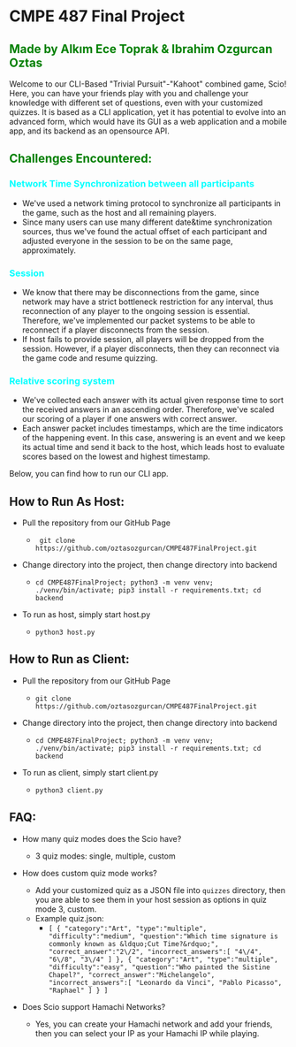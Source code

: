 # CMPE 487 Final Project

## <span style="color:green">Made by Alkım Ece Toprak & Ibrahim Ozgurcan Oztas</span>

Welcome to our CLI-Based "Trivial Pursuit"-"Kahoot" combined game, Scio!
Here, you can have your friends play with you and challenge your knowledge with different set of questions, even with your customized quizzes.
It is based as a CLI application, yet it has potential to evolve into an advanced form, which would have its GUI as a web application and a mobile app, and its backend as an opensource API.

## <span style="color:green">Challenges Encountered:</span>

### <span style="color:cyan">Network Time Synchronization between all participants</span>
- We've used a network timing protocol to synchronize all participants in the game, such as the host and all remaining players.
- Since many users can use many different date&time synchronization sources, thus we've found the actual offset of each participant and adjusted everyone in the session to be on the same page, approximately.

### <span style="color:cyan">Session</span>
- We know that there may be disconnections from the game, since network may have a strict bottleneck restriction for any interval, thus reconnection of any player to the ongoing session is essential. Therefore, we've implemented our packet systems to be able to reconnect if a player disconnects from the session.
- If host fails to provide session, all players will be dropped from the session. However, if a player disconnects, then they can reconnect via the game code and resume quizzing.

### <span style="color:cyan">Relative scoring system</span>
- We've collected each answer with its actual given response time to sort the received answers in an ascending order. Therefore, we've scaled our scoring of a player if one answers with correct answer.
- Each answer packet includes timestamps, which are the time indicators of the happening event. In this case, answering is an event and we keep its actual time and send it back to the host, which leads host to evaluate scores based on the lowest and highest timestamp.

Below, you can find how to run our CLI app.

## How to Run As Host:
- Pull the repository from our GitHub Page
    - `
    git clone https://github.com/oztasozgurcan/CMPE487FinalProject.git`

- Change directory into the project, then change directory into backend
    - `
    cd CMPE487FinalProject;
    python3 -m venv venv;
    ./venv/bin/activate;
    pip3 install -r requirements.txt;
    cd backend
    `

- To run as host, simply start host.py
    - `
    python3 host.py
    `

## How to Run as Client:
- Pull the repository from our GitHub Page
    - `
    git clone https://github.com/oztasozgurcan/CMPE487FinalProject.git
    `

- Change directory into the project, then change directory into backend
    - `
    cd CMPE487FinalProject;
    python3 -m venv venv;
    ./venv/bin/activate;
    pip3 install -r requirements.txt;
    cd backend
    `
- To run as client, simply start client.py
    - `
    python3 client.py
    `

## FAQ:
- How many quiz modes does the Scio have?
    - 3 quiz modes: single, multiple, custom

- How does custom quiz mode works?
    - Add your customized quiz as a JSON file into `quizzes` directory, then you are able to see them in your host session as options in quiz mode 3, custom.
    - Example quiz.json:
        - `[
            {
                "category":"Art",
                "type":"multiple",
                "difficulty":"medium",
                "question":"Which time signature is commonly known as &ldquo;Cut Time?&rdquo;",
                "correct_answer":"2\/2",
                "incorrect_answers":[
                    "4\/4",
                    "6\/8",
                    "3\/4"
                ]
            },
            {
                "category":"Art",
                "type":"multiple",
                "difficulty":"easy",
                "question":"Who painted the Sistine Chapel?",
                "correct_answer":"Michelangelo",
                "incorrect_answers":[
                    "Leonardo da Vinci",
                    "Pablo Picasso",
                    "Raphael"
                ]
            }
            ]`

- Does Scio support Hamachi Networks?
    - Yes, you can create your Hamachi network and add your friends, then you can select your IP as your Hamachi IP while playing.